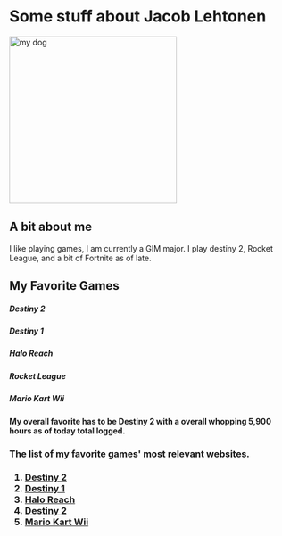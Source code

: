 <html lang="en">
<head>
<h1>Some stuff about Jacob Lehtonen</h1>
<img src="https://cdn.discordapp.com/attachments/1251709823997837383/1338324082994839652/IMG_0963.jpg?ex=67ab53ae&is=67aa022e&hm=f83ce6829d58538469e88f89d1013a062fb492e709d67814595167aa635ccdd4&" alt="my dog" width="300">

<h2>A bit about me</h2>
<p>I like playing games, I am currently a GIM major. I play destiny 2, Rocket League, and a bit of Fortnite as of late.</p>
<h2>My Favorite Games</h2>
<h5>Destiny 2</h5>
<h5>Destiny 1</h5>
<h5>Halo Reach</h5>
<h5>Rocket League</h5>
<h5>Mario Kart Wii</h5>

<h4> My overall favorite has to be Destiny 2 with a overall whopping 5,900 hours as of today total logged.</h4>
<h3> The list of my favorite games' most relevant websites.<h3>
<p> <ol>
  <li><a href="https://www.bungie.net/7/en/destiny" target="_blank">Destiny 2</a></li>
  <li><a href="https://www.xbox.com/en-US/games/store/destiny/C2JQRC2C49B0" target="_blank">Destiny 1</a></li>
  <li><a href="https://en.wikipedia.org/wiki/Halo:_Reach" target="_blank">Halo Reach</a></li>
  <li><a href="https://www.rocketleague.com/en" target="_blank">Destiny 2</a></li>
  <li><a href="https://en.wikipedia.org/wiki/Mario_Kart_Wii" target="_blank">Mario Kart Wii</a></li>
</ol> </p>
